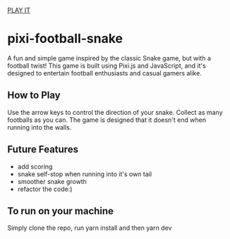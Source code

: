 [PLAY IT](https://pixi-football-snake.vercel.app/)

# pixi-football-snake
A fun and simple game inspired by the classic Snake game, but with a football twist! This game is built using Pixi.js and JavaScript, and it's designed to entertain football enthusiasts and casual gamers alike.

## How to Play
Use the arrow keys to control the direction of your snake. Collect as many footballs as you can. The game is designed that it doesn't end when running into the walls.

## Future Features
- add scoring
- snake self-stop when running into it's own tail
- smoother snake growth
- refactor the code:)

 ## To run on your machine 
 Simply clone the repo, run yarn install and then yarn dev
